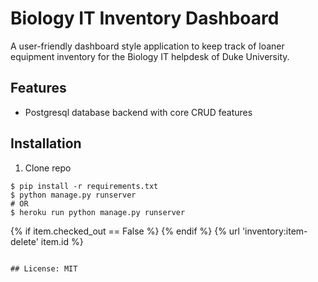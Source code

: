 # Biology IT Inventory Dashboard

A user-friendly dashboard style application to keep track of loaner equipment inventory for the Biology IT helpdesk of Duke University.  

## Features

- Postgresql database backend with core CRUD features 

## Installation 
1. Clone repo

````
$ pip install -r requirements.txt
$ python manage.py runserver 
# OR 
$ heroku run python manage.py runserver
````
{% if item.checked_out == False %}
       {% endif %}
{% url 'inventory:item-delete' item.id %}

````

## License: MIT

